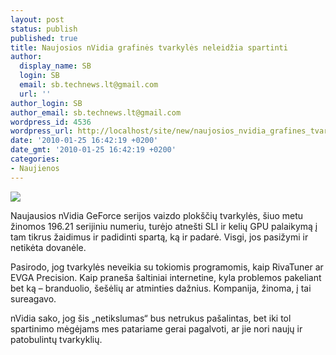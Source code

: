 ```yaml
---
layout: post
status: publish
published: true
title: Naujosios nVidia grafinės tvarkylės neleidžia spartinti
author:
  display_name: SB
  login: SB
  email: sb.technews.lt@gmail.com
  url: ''
author_login: SB
author_email: sb.technews.lt@gmail.com
wordpress_id: 4536
wordpress_url: http://localhost/site/new/naujosios_nvidia_grafines_tvarkyles_neleidzia_spartinti_vaizdo_plokstes/
date: '2010-01-25 16:42:19 +0200'
date_gmt: '2010-01-25 16:42:19 +0200'
categories:
- Naujienos
---
```

<div class="imgright"><img src="http://t1.gstatic.com/images?q=tbn:iZY12LbNuH6z_M:http://blog.brothersoft.com/wp-content/uploads/2009/08/nvidia_geforce_logo.jpg"  /></div>
<p>Naujausios nVidia GeForce serijos vaizdo plokščių tvarkylės, šiuo metu žinomos 196.21 serijiniu numeriu, turėjo atnešti SLI ir kelių GPU palaikymą į tam tikrus žaidimus ir padidinti spartą, ką ir padarė. Visgi, jos pasižymi ir netikėta dovanėle.</p>
<p>Pasirodo, jog tvarkylės neveikia su tokiomis programomis, kaip RivaTuner ar EVGA Precision. Kaip praneša šaltiniai internetine, kyla problemos pakeliant bet ką – branduolio, šešėlių ar atminties dažnius. Kompanija, žinoma, į tai sureagavo.</p>
<p>nVidia sako, jog šis „netikslumas“ bus netrukus pašalintas, bet iki tol spartinimo mėgėjams mes patariame gerai pagalvoti, ar jie nori naujų ir patobulintų tvarkyklių.<br /></p>
